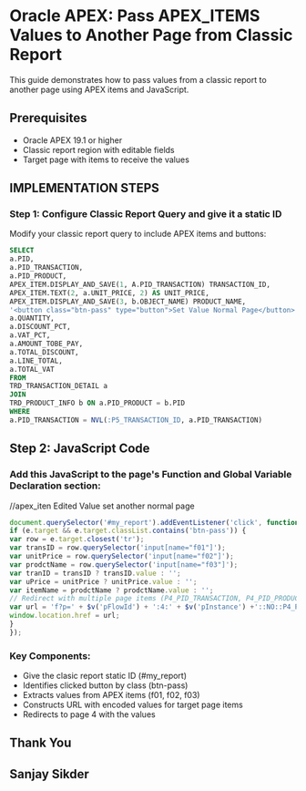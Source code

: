 # Oracle APEX: Pass APEX_ITEMS Values to Another Page from Classic Report 
This guide demonstrates how to pass values from a classic report to another page using APEX items and JavaScript.
## Prerequisites
- Oracle APEX 19.1 or higher
- Classic report region with editable fields
- Target page with items to receive the values
## IMPLEMENTATION STEPS
### Step 1: Configure Classic Report Query and give it a static ID
Modify your classic report query to include APEX items and buttons:
```sql
SELECT
a.PID,
a.PID_TRANSACTION,
a.PID_PRODUCT,
APEX_ITEM.DISPLAY_AND_SAVE(1, A.PID_TRANSACTION) TRANSACTION_ID,
APEX_ITEM.TEXT(2, a.UNIT_PRICE, 2) AS UNIT_PRICE,
APEX_ITEM.DISPLAY_AND_SAVE(3, b.OBJECT_NAME) PRODUCT_NAME,
'<button class="btn-pass" type="button">Set Value Normal Page</button>' AS button,
a.QUANTITY,
a.DISCOUNT_PCT,
a.VAT_PCT,
a.AMOUNT_TOBE_PAY,
a.TOTAL_DISCOUNT,
a.LINE_TOTAL,
a.TOTAL_VAT
FROM
TRD_TRANSACTION_DETAIL a
JOIN
TRD_PRODUCT_INFO b ON a.PID_PRODUCT = b.PID
WHERE
a.PID_TRANSACTION = NVL(:P5_TRANSACTION_ID, a.PID_TRANSACTION)

```



## Step 2: JavaScript Code
### Add this JavaScript to the page's Function and Global Variable Declaration section:

//apex_iten Edited Value set another normal page


```JavaScript
document.querySelector('#my_report').addEventListener('click', function(e) {
if (e.target && e.target.classList.contains('btn-pass')) {
var row = e.target.closest('tr');
var transID = row.querySelector('input[name="f01"]');
var unitPrice = row.querySelector('input[name="f02"]');
var prodctName = row.querySelector('input[name="f03"]');
var tranID = transID ? transID.value : '';
var uPrice = unitPrice ? unitPrice.value : '';
var itemName = prodctName ? prodctName.value : '';
// Redirect with multiple page items (P4_PID_TRANSACTION, P4_PID_PRODUCT, P4_UNIT_PRICE)
var url = 'f?p=' + $v('pFlowId') + ':4:' + $v('pInstance') +'::NO::P4_PID_TRANSACTION,P4_PID_PRODUCT,P4_UNIT_PRICE:' +encodeURIComponent(tranID) + ',' +encodeURIComponent(uPrice) + ',' +encodeURIComponent(itemName);
window.location.href = url;
}
});
```

### Key Components:

- Give the clasic report static ID (#my_report)
- Identifies clicked button by class (btn-pass)
- Extracts values from APEX items (f01, f02, f03)
- Constructs URL with encoded values for target page items
- Redirects to page 4 with the values

## Thank You
## Sanjay Sikder
